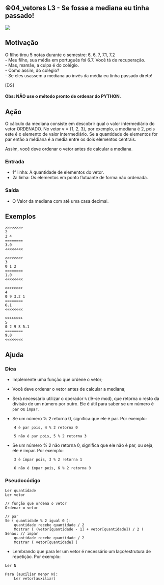 ## ©04_vetores L3 - Se fosse a mediana eu tinha passado!


![](__capa.jpg)

## Motivação

O filho tirou 5 notas durante o semestre: 6, 6, 7, 7.1, 7.2  
\- Meu filho, sua média em português foi 6.7. Você tá de recuperação.  
\- Mas, mamãe, a culpa é do colégio.  
\- Como assim, do colégio?  
\- Se eles usassem a mediana ao invés da média eu tinha passado direto!

\[DS\]

#### Obs: NÃO use o método pronto de ordenar do PYTHON.

## Ação

O cálculo da mediana consiste em descobrir qual o valor intermediário
do vetor ORDENADO. No vetor v = {1, 2, 3}, por exemplo, a mediana é 2, pois este
é o elemento de valor intermediário. Se a quantidade de elementos for par então a médiana é a media entre os dois elementos centrais.

Assim, você deve ordenar o vetor antes de calcular a mediana.

### Entrada

- 1° linha: A quantidade de elementos do vetor.  
- 2a linha: Os elementos em ponto flutuante de forma não ordenada.

### Saída

- O Valor da mediana com até uma casa decimal.

## Exemplos

```
>>>>>>>>
2
2 4
========
3.0
<<<<<<<<

>>>>>>>>
3
0 1 2
========
1.0
<<<<<<<<

>>>>>>>>
4
0 9 3.2 1
========
6.1
<<<<<<<<

>>>>>>>>
5
0 2 9 8 5.1
========
9.0
<<<<<<<<
```

## Ajuda

### Dica
- Implemente uma função que ordene o vetor;

- Você deve ordenar o vetor antes de calcular a mediana;

- Será necessário utilizar o operador `%` (lê-se mod), que retorna o resto da divisão de um número por outro. Ele é útil para saber se um número é `par` ou `impar`.
  
- Se um número % 2 retorna 0, significa que ele é par. Por exemplo:
```
    4 é par pois, 4 % 2 retorna 0

    5 não é par pois, 5 % 2 retorna 3
```
- Se um número % 2 não retorna 0, significa que ele não é par, ou seja, ele é ímpar. Por exemplo:
```
    3 é ímpar pois, 3 % 2 retorna 1

    6 não é ímpar pois, 6 % 2 retorna 0
```

### Pseudocódigo

```
Ler quantidade
Ler vetor

// função que ordena o vetor
Ordenar o vetor

// par
Se ( quantidade % 2 igual 0 ): 
    quantidade recebe quantidade / 2
    Mostrar ( (vetor[quantidade - 1] + vetor[quantidade]) / 2 )
Senao: // impar
    quantidade recebe quantidade / 2
    Mostrar ( vetor[quantidade] )
```

- Lembrando que para ler um vetor é necessário um laço/estrutura de repetição. Por exemplo:
```
Ler N

Para (auxiliar menor N):
    Ler vetor[auxiliar]
```
